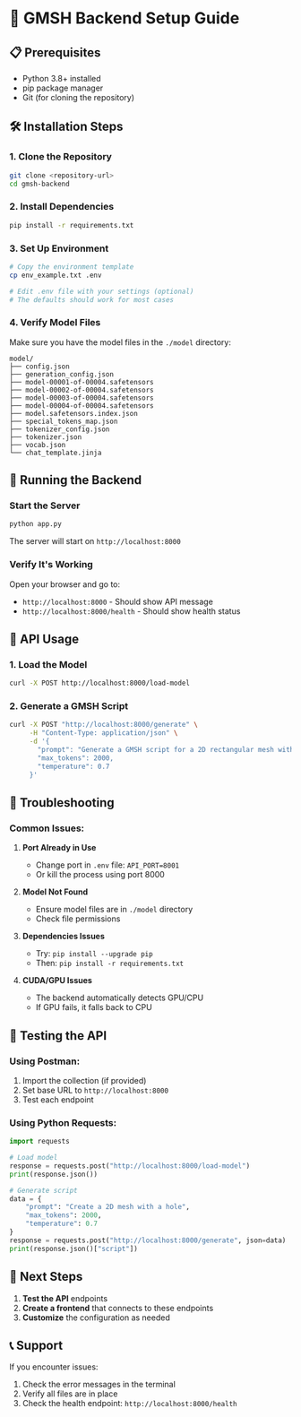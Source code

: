 # 🚀 GMSH Backend Setup Guide

## 📋 Prerequisites

- Python 3.8+ installed
- pip package manager
- Git (for cloning the repository)

## 🛠️ Installation Steps

### 1. Clone the Repository
```bash
git clone <repository-url>
cd gmsh-backend
```

### 2. Install Dependencies
```bash
pip install -r requirements.txt
```

### 3. Set Up Environment
```bash
# Copy the environment template
cp env_example.txt .env

# Edit .env file with your settings (optional)
# The defaults should work for most cases
```

### 4. Verify Model Files
Make sure you have the model files in the `./model` directory:
```
model/
├── config.json
├── generation_config.json
├── model-00001-of-00004.safetensors
├── model-00002-of-00004.safetensors
├── model-00003-of-00004.safetensors
├── model-00004-of-00004.safetensors
├── model.safetensors.index.json
├── special_tokens_map.json
├── tokenizer_config.json
├── tokenizer.json
├── vocab.json
└── chat_template.jinja
```

## 🚀 Running the Backend

### Start the Server
```bash
python app.py
```

The server will start on `http://localhost:8000`

### Verify It's Working
Open your browser and go to:
- `http://localhost:8000` - Should show API message
- `http://localhost:8000/health` - Should show health status

## 📡 API Usage

### 1. Load the Model
```bash
curl -X POST http://localhost:8000/load-model
```

### 2. Generate a GMSH Script
```bash
curl -X POST "http://localhost:8000/generate" \
     -H "Content-Type: application/json" \
     -d '{
       "prompt": "Generate a GMSH script for a 2D rectangular mesh with a circular hole",
       "max_tokens": 2000,
       "temperature": 0.7
     }'
```

## 🔧 Troubleshooting

### Common Issues:

1. **Port Already in Use**
   - Change port in `.env` file: `API_PORT=8001`
   - Or kill the process using port 8000

2. **Model Not Found**
   - Ensure model files are in `./model` directory
   - Check file permissions

3. **Dependencies Issues**
   - Try: `pip install --upgrade pip`
   - Then: `pip install -r requirements.txt`

4. **CUDA/GPU Issues**
   - The backend automatically detects GPU/CPU
   - If GPU fails, it falls back to CPU

## 📱 Testing the API

### Using Postman:
1. Import the collection (if provided)
2. Set base URL to `http://localhost:8000`
3. Test each endpoint

### Using Python Requests:
```python
import requests

# Load model
response = requests.post("http://localhost:8000/load-model")
print(response.json())

# Generate script
data = {
    "prompt": "Create a 2D mesh with a hole",
    "max_tokens": 2000,
    "temperature": 0.7
}
response = requests.post("http://localhost:8000/generate", json=data)
print(response.json()["script"])
```

## 🎯 Next Steps

1. **Test the API** endpoints
2. **Create a frontend** that connects to these endpoints
3. **Customize** the configuration as needed

## 📞 Support

If you encounter issues:
1. Check the error messages in the terminal
2. Verify all files are in place
3. Check the health endpoint: `http://localhost:8000/health`
